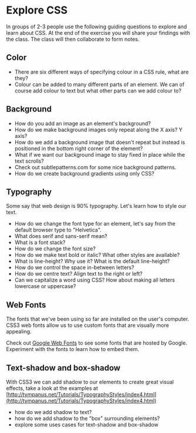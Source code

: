 # Explore CSS

In groups of 2-3 people use the following guiding questions to explore and learn about CSS. At the end of the exercise you will share your findings with the class. The class will then collaborate to form notes.

## Color

* There are six different ways of specifying colour in a CSS rule, what are they?
* Colour can be added to many different parts of an element. We can of course add colour to text but what other parts can we add colour to?

## Background

* How do you add an image as an element's background?
* How do we make background images only repeat along the X axis? Y axis?
* How do we add a background image that doesn't repeat but instead is positioned in the bottom right corner of the element?
* What if we want our background image to stay fixed in place while the text scrolls?
* Check out subtlepatterns.com for some nice background patterns.
* How do we create background gradients using only CSS?

## Typography

Some say that web design is 90% typography. Let's learn how to style our text.

* How do we change the font type for an element, let's say from the default browser type to "Helvetica".
* What does serif and sans-serif mean?
* What is a font stack?
* How do we change the font size?
* How do we make text bold or italic? What other styles are available?
* What is line-height? Why use it? What is the default line-height?
* How do we control the space in-between letters?
* How do we centre text? Align text to the right or left?
* Can we capitalize a word using CSS? How about making all letters lowercase or uppercase?

## Web Fonts

The fonts that we've been using so far are installed on the user's computer. CSS3 web fonts allow us to use custom fonts that are visually more appealing.

Check out [Google Web Fonts](http://www.google.com/webfonts) to see some fonts that are hosted by Google. Experiment with the fonts to learn how to embed them.

## Text-shadow and box-shadow

With CSS3 we can add shadow to our elements to create great visual effects, take a look at the examples at [http://tympanus.net/Tutorials/TypographyStyles/index4.html](http://tympanus.net/Tutorials/TypographyStyles/index4.html)

* how do we add shadow to text?
* how do we add shadow to the "box" surrounding elements?
* explore some uses cases for text-shadow and box-shadow